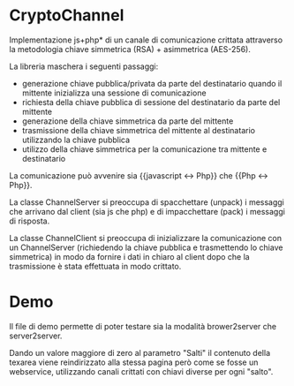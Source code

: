 # CryptoChannel
Implementazione js+php* di un canale di comunicazione crittata attraverso
la metodologia chiave simmetrica (RSA) + asimmetrica (AES-256).

La libreria maschera i seguenti passaggi:
- generazione chiave pubblica/privata da parte del destinatario quando il mittente inizializza una sessione di comunicazione
- richiesta della chiave pubblica di sessione del destinatario da parte del mittente
- generazione della chiave simmetrica da parte del mittente
- trasmissione della chiave simmetrica del mittente al destinatario utilizzando la chiave pubblica
- utilizzo della chiave simmetrica per la comunicazione tra mittente e destinatario

La comunicazione può avvenire sia {{javascript <-> Php}} che {{Php <-> Php}}.

La classe ChannelServer si preoccupa di spacchettare (unpack) i messaggi che arrivano dal client (sia js che php)
e di impacchettare (pack) i messaggi di risposta.

La classe ChannelClient si preoccupa di inizializzare la comunicazione con un ChannelServer (richiedendo la chiave pubblica e
trasmettendo lo chiave simmetrica) in modo da fornire i dati in chiaro al client dopo che la trasmissione è stata effettuata in modo crittato.

# Demo
Il file di demo permette di poter testare sia la modalità brower2server che server2server.

Dando un valore maggiore di zero al parametro "Salti" il contenuto della texarea viene reindirizzato alla stessa pagina 
però come se fosse un webservice, utilizzando canali crittati con chiavi diverse per ogni "salto".
